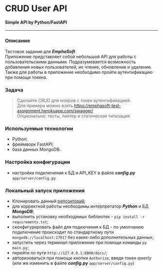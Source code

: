 # CRUD User API
#### Simple API by Python/FastAPI

----
### Описание
Тестовое задания для ***EmphaSoft***  
Приложение представляет собой небольшой API для работы с пользовательскими данными.
Подразумевается возможность добавления новых пользователей, их чтение, обновление и удаление.  
Также для работы в приложение необходимо пройти аутентификацию при помощи токена.

### Задача
> Сделайте  CRUD для юзеров с токен аутентификацией.   
> Для примера можно взять https://emphasoft-test-assignment.herokuapp.com/swagger/  
> Опционально: тесты, линтер и статическая типизация 

### Используемые технологии
- Python;
- фреймворк FastAPI;
- база данных MongoDB.

### Настройка конфигурации
- настройки подключения к БД и API_KEY в файле ***config.py*** ```app/server/config.py```

### Локальный запуск приложения
- Клонировать данный [репозиторий](https://github.com/GhostOfCode/crud_api);
- для корректной работы необходимы интерпретатор _**Python**_ и БД _**MongoDB**_;
- выполнить установку необходимых библиотек - ```pip install -r requirements.txt```;
- сконфигурировать файл для подкючения к БД - по умолчанию подключение происходит по
стандартному пути ```mongodb://localhost:27017``` без каких-либо дополнительных данных;
- запустить через терминал приложение при помощи команды ```py main.py```;
- перейти по пути ```http://127.0.0.1:8000/docs/```;
- авторизоваться при помощи кнопки ```Authorize```, введя токен *qwerty* 
(или же изменить в файле ***config.py*** ```app/server/config.py```)